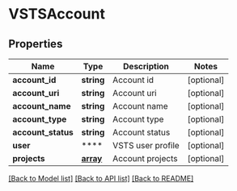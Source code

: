 # VSTSAccount

## Properties
Name | Type | Description | Notes
------------ | ------------- | ------------- | -------------
**account_id** | **string** | Account id | [optional] 
**account_uri** | **string** | Account uri | [optional] 
**account_name** | **string** | Account name | [optional] 
**account_type** | **string** | Account type | [optional] 
**account_status** | **string** | Account status | [optional] 
**user** | **** | VSTS user profile | [optional] 
**projects** | [**array**](.md) | Account projects | [optional] 

[[Back to Model list]](../README.md#documentation-for-models) [[Back to API list]](../README.md#documentation-for-api-endpoints) [[Back to README]](../README.md)

